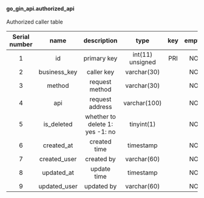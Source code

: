 #### go_gin_api.authorized_api
Authorized caller table

| Serial number | name | description | type | key | empty | extra | default value |
| :--: | :--: | :--: | :--: | :--: | :--: | :--: | :--: |
| 1 | id | primary key | int(11) unsigned | PRI | NO | auto_increment | |
| 2 | business_key | caller key | varchar(30) | | NO | | |
| 3 | method | request method | varchar(30) | | NO | | |
| 4 | api | request address | varchar(100) | | NO | | |
| 5 | is_deleted | whether to delete 1: yes -1: no | tinyint(1) | | NO | | -1 |
| 6 | created_at | created time | timestamp | | NO | | CURRENT_TIMESTAMP |
| 7 | created_user | created by | varchar(60) | | NO | | |
| 8 | updated_at | update time | timestamp | | NO | on update CURRENT_TIMESTAMP | CURRENT_TIMESTAMP |
| 9 | updated_user | updated by | varchar(60) | | NO | | |